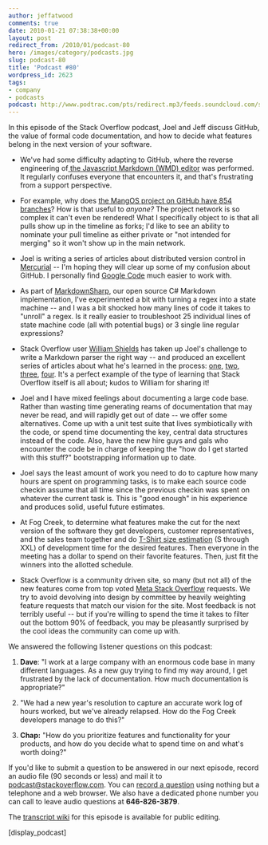 ```yaml
---
author: jeffatwood
comments: true
date: 2010-01-21 07:38:38+00:00
layout: post
redirect_from: /2010/01/podcast-80
hero: /images/category/podcasts.jpg
slug: podcast-80
title: 'Podcast #80'
wordpress_id: 2623
tags:
- company
- podcasts
podcast: http://www.podtrac.com/pts/redirect.mp3/feeds.soundcloud.com/stream/14168976-stack-exchange-stack-exchange-podcast-6.mp3
---
```


In this episode of the Stack Overflow podcast, Joel and Jeff discuss GitHub, the value of formal code documentation, and how to decide what features belong in the next version of your software.



	
  * We've had some difficulty adapting to GitHub, where the reverse engineering of[ the Javascript Markdown (WMD) editor](http://github.com/derobins/wmd) was performed. It regularly confuses everyone that encounters it, and that's frustrating from a support perspective.

	
  * For example, why does [the MangOS project on GitHub have 854 branches](http://github.com/mangos/mangos/network)? How is that useful to _anyone?_ The project network is so complex it can't even be rendered! What I specifically object to is that all pulls show up in the timeline as forks; I'd like to see an ability to nominate your pull timeline as either private or "not intended for merging" so it won't show up in the main network.

	
  * Joel is writing a series of articles about distributed version control in [Mercurial](http://mercurial.selenic.com/) -- I'm hoping they will clear up some of my confusion about GitHub. I personally find [Google Code](http://code.google.com/hosting/) much easier to work with.

	
  * As part of [MarkdownSharp](http://code.google.com/p/markdownsharp/), our open source C# Markdown implementation, I've experimented a bit with turning a regex into a state machine -- and I was a bit shocked how many lines of code it takes to "unroll" a regex. Is it really easier to troubleshoot 25 individual lines of state machine code (all with potential bugs) or 3 single line regular expressions?

	
  * Stack Overflow user [William Shields](http://stackoverflow.com/users/18393/cletus) has taken up Joel's challenge to write a Markdown parser the right way -- and produced an excellent series of articles about what he's learned in the process: [one](http://www.cforcoding.com/2010/01/jmd-markdown-and-brief-overview-of.html), [two](http://www.cforcoding.com/2010/01/more-details-on-jmd-markdown-parsing.html), [three](http://www.cforcoding.com/2010/01/markdown-musings-on-unintended.html), [four](http://www.cforcoding.com/2010/01/markdown-headings-grief-and-unknown.html). It's a perfect example of the type of learning that Stack Overflow itself is all about; kudos to William for sharing it!

	
  * Joel and I have mixed feelings about documenting a large code base. Rather than wasting time generating reams of documentation that may never be read, and will rapidly get out of date -- we offer some alternatives. Come up with a unit test suite that lives symbiotically with the code, or spend time documenting the key, central data structures instead of the code. Also, have the new hire guys and gals who encounter the code be in charge of keeping the "how do I get started with this stuff?" bootstrapping information up to date.

	
  * Joel says the least amount of work you need to do to capture how many hours are spent on programming tasks, is to make each source code checkin assume that all time since the previous checkin was spent on whatever the current task is. This is "good enough" in his experience and produces solid, useful future estimates.

	
  * At Fog Creek, to determine what features make the cut for the next version of the software they get developers, customer representatives, and the sales team together and do [T-Shirt size estimation](http://30secondblogs.blogspot.com/2006/10/t-shirt-estimates.html) (S through XXL) of development time for the desired features. Then everyone in the meeting has a dollar to spend on their favorite features. Then, just fit the winners into the allotted schedule.

	
  * Stack Overflow is a community driven site, so many (but not all) of the new features come from top voted [Meta Stack Overflow](http://meta.stackoverflow.com/) requests. We try to avoid devolving into design by committee by heavily weighting feature requests that match our vision for the site. Most feedback is not terribly useful -- but if you're willing to spend the time it takes to filter out the bottom 90% of feedback, you may be pleasantly surprised by the cool ideas the community can come up with.


We answered the following listener questions on this podcast:

	
  1. **Dave**: "I work at a large company with an enormous code base in many different languages. As a new guy trying to find my way around, I get frustrated by the lack of documentation. How much documentation is appropriate?"

	
  2. "We had a new year's resolution to capture an accurate work log of hours worked, but we've already relapsed. How do the Fog Creek developers manage to do this?"

	
  3. **Chap:** "How do you prioritize features and functionality for your products, and how do you decide what to spend time on and what's worth doing?"


If you'd like to submit a question to be answered in our next episode, record an audio file (90 seconds or less) and mail it to [podcast@stackoverflow.com](mailto:podcast@stackoverflow.com). You can [record a question](http://blog.stackoverflow.com/index.php/2008/05/recording-podcast-questions-using-your-telephone/) using nothing but a telephone and a web browser. We also have a dedicated phone number you can call to leave audio questions at **646-826-3879**.

The [transcript wiki](https://stackoverflow.fogbugz.com/default.asp?W29122) for this episode is available for public editing.

[display_podcast]


